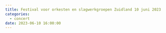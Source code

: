 ```yaml
---
title: Festival voor orkesten en slagwerkgroepen Zuidland 10 juni 2023
categories:
  - concert
date: 2023-06-10 16:00:00
---
```


